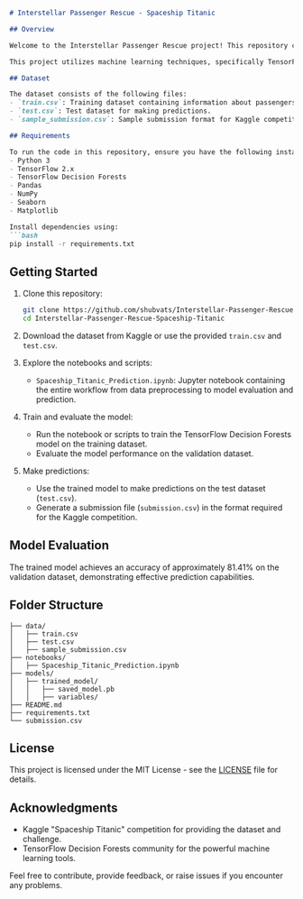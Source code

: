 ```markdown
# Interstellar Passenger Rescue - Spaceship Titanic

## Overview

Welcome to the Interstellar Passenger Rescue project! This repository contains the code and resources for predicting which passengers from the Spaceship Titanic were transported to an alternate dimension after encountering a spacetime anomaly.

This project utilizes machine learning techniques, specifically TensorFlow Decision Forests, to analyze passenger data and predict the outcomes.

## Dataset

The dataset consists of the following files:
- `train.csv`: Training dataset containing information about passengers.
- `test.csv`: Test dataset for making predictions.
- `sample_submission.csv`: Sample submission format for Kaggle competition.

## Requirements

To run the code in this repository, ensure you have the following installed:
- Python 3
- TensorFlow 2.x
- TensorFlow Decision Forests
- Pandas
- NumPy
- Seaborn
- Matplotlib

Install dependencies using:
```bash
pip install -r requirements.txt
```

## Getting Started

1. Clone this repository:
   ```bash
   git clone https://github.com/shubvats/Interstellar-Passenger-Rescue-Spaceship-Titanic.git
   cd Interstellar-Passenger-Rescue-Spaceship-Titanic
   ```

2. Download the dataset from Kaggle or use the provided `train.csv` and `test.csv`.

3. Explore the notebooks and scripts:
   - `Spaceship_Titanic_Prediction.ipynb`: Jupyter notebook containing the entire workflow from data preprocessing to model evaluation and prediction.

4. Train and evaluate the model:
   - Run the notebook or scripts to train the TensorFlow Decision Forests model on the training dataset.
   - Evaluate the model performance on the validation dataset.

5. Make predictions:
   - Use the trained model to make predictions on the test dataset (`test.csv`).
   - Generate a submission file (`submission.csv`) in the format required for the Kaggle competition.

## Model Evaluation

The trained model achieves an accuracy of approximately 81.41% on the validation dataset, demonstrating effective prediction capabilities.

## Folder Structure

```
├── data/
│   ├── train.csv
│   ├── test.csv
│   ├── sample_submission.csv
├── notebooks/
│   ├── Spaceship_Titanic_Prediction.ipynb
├── models/
│   ├── trained_model/
│   │   ├── saved_model.pb
│   │   ├── variables/
├── README.md
├── requirements.txt
└── submission.csv
```

## License

This project is licensed under the MIT License - see the [LICENSE](LICENSE) file for details.

## Acknowledgments

- Kaggle "Spaceship Titanic" competition for providing the dataset and challenge.
- TensorFlow Decision Forests community for the powerful machine learning tools.

Feel free to contribute, provide feedback, or raise issues if you encounter any problems.
```

